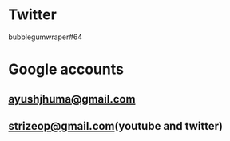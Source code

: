 # Twitter
bubblegumwraper#64

# Google accounts

## ayushjhuma@gmail.com

## strizeop@gmail.com(youtube and twitter)

